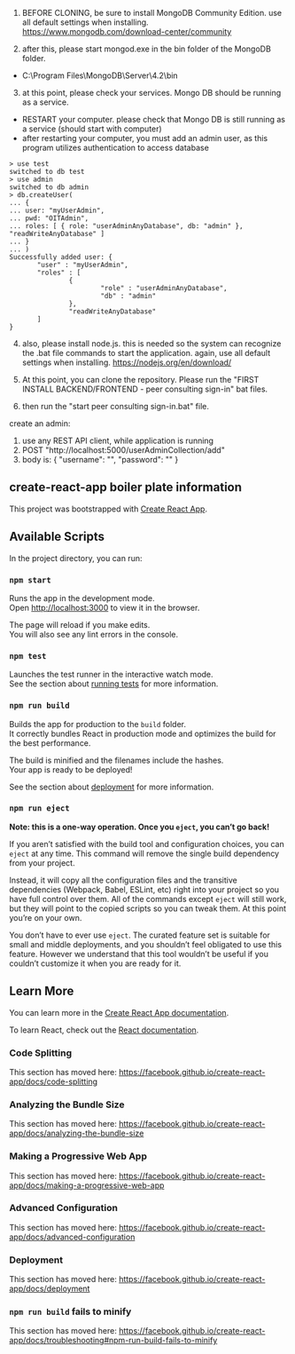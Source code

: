 1) BEFORE CLONING, be sure to install MongoDB Community Edition. use all default settings when installing.
https://www.mongodb.com/download-center/community

2) after this, please start mongod.exe in the bin folder of the MongoDB folder.
 - C:\Program Files\MongoDB\Server\4.2\bin
3) at this point, please check your services. Mongo DB should be running as a service.
 - RESTART your computer. please check that Mongo DB is still running as a service (should start with computer)
 - after restarting your computer, you must add an admin user, as this program utilizes authentication to access database
 ```
> use test
switched to db test
> use admin
switched to db admin
> db.createUser(
... {
... user: "myUserAdmin",
... pwd: "OITAdmin",
... roles: [ { role: "userAdminAnyDatabase", db: "admin" }, "readWriteAnyDatabase" ]
... }
... )
Successfully added user: {
        "user" : "myUserAdmin",
        "roles" : [
                {
                        "role" : "userAdminAnyDatabase",
                        "db" : "admin"
                },
                "readWriteAnyDatabase"
        ]
}
```

4) also, please install node.js. this is needed so the system can recognize the .bat file commands to start the application. again, use all default settings when installing.
    https://nodejs.org/en/download/

5) At this point, you can clone the repository. Please run the "FIRST INSTALL BACKEND/FRONTEND - peer consulting sign-in" bat files.
6) then run the "start peer consulting sign-in.bat" file.

create an admin:
1) use any REST API client, while application is running
2) POST "http://localhost:5000/userAdminCollection/add"
3) body is:
{
	"username": "<your username here>",
	"password": "<your password here>"
}

create-react-app boiler plate information
------------------------------------------------------------------------------------------------------------
This project was bootstrapped with [Create React App](https://github.com/facebook/create-react-app).

## Available Scripts

In the project directory, you can run:

### `npm start`

Runs the app in the development mode.<br />
Open [http://localhost:3000](http://localhost:3000) to view it in the browser.

The page will reload if you make edits.<br />
You will also see any lint errors in the console.

### `npm test`

Launches the test runner in the interactive watch mode.<br />
See the section about [running tests](https://facebook.github.io/create-react-app/docs/running-tests) for more information.

### `npm run build`

Builds the app for production to the `build` folder.<br />
It correctly bundles React in production mode and optimizes the build for the best performance.

The build is minified and the filenames include the hashes.<br />
Your app is ready to be deployed!

See the section about [deployment](https://facebook.github.io/create-react-app/docs/deployment) for more information.

### `npm run eject`

**Note: this is a one-way operation. Once you `eject`, you can’t go back!**

If you aren’t satisfied with the build tool and configuration choices, you can `eject` at any time. This command will remove the single build dependency from your project.

Instead, it will copy all the configuration files and the transitive dependencies (Webpack, Babel, ESLint, etc) right into your project so you have full control over them. All of the commands except `eject` will still work, but they will point to the copied scripts so you can tweak them. At this point you’re on your own.

You don’t have to ever use `eject`. The curated feature set is suitable for small and middle deployments, and you shouldn’t feel obligated to use this feature. However we understand that this tool wouldn’t be useful if you couldn’t customize it when you are ready for it.

## Learn More

You can learn more in the [Create React App documentation](https://facebook.github.io/create-react-app/docs/getting-started).

To learn React, check out the [React documentation](https://reactjs.org/).

### Code Splitting

This section has moved here: https://facebook.github.io/create-react-app/docs/code-splitting

### Analyzing the Bundle Size

This section has moved here: https://facebook.github.io/create-react-app/docs/analyzing-the-bundle-size

### Making a Progressive Web App

This section has moved here: https://facebook.github.io/create-react-app/docs/making-a-progressive-web-app

### Advanced Configuration

This section has moved here: https://facebook.github.io/create-react-app/docs/advanced-configuration

### Deployment

This section has moved here: https://facebook.github.io/create-react-app/docs/deployment

### `npm run build` fails to minify

This section has moved here: https://facebook.github.io/create-react-app/docs/troubleshooting#npm-run-build-fails-to-minify
